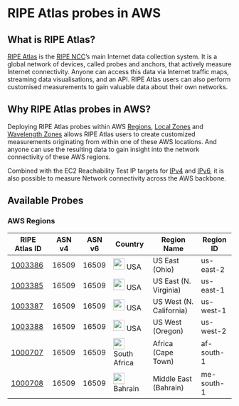 # RIPE Atlas probes in AWS

## What is RIPE Atlas?
[RIPE Atlas](https://atlas.ripe.net/landing/about/) is the [RIPE NCC](https://www.ripe.net/)’s main Internet data collection system. It is a global network of devices, called probes and anchors, that actively measure Internet connectivity. Anyone can access this data via Internet traffic maps, streaming data visualisations, and an API. RIPE Atlas users can also perform customised measurements to gain valuable data about their own networks.

## Why RIPE Atlas probes in AWS?
Deploying RIPE Atlas probes within AWS [Regions](https://aws.amazon.com/about-aws/global-infrastructure/regions_az/), [Local Zones](https://aws.amazon.com/about-aws/global-infrastructure/localzones/) and [Wavelength Zones](https://aws.amazon.com/wavelength/features/) allows RIPE Atlas users to create customized measurements originating from within one of these AWS locations. And anyone can use the resulting data to gain insight into the network connectivity of these AWS regions. 

Combined with the EC2 Reachability Test IP targets for [IPv4](http://ec2-reachability.amazonaws.com/) and [IPv6](http://ipv6.ec2-reachability.amazonaws.com/), it is also possible to measure Network connectivity across the AWS backbone. 

## Available Probes

### AWS Regions


| RIPE Atlas ID | ASN v4 | ASN v6 | Country	| Region Name | Region ID |
| --- | --- | --- | --- | --- | --- |
| [1003386](https://atlas.ripe.net/probes/1003386/) |	16509 | 16509 | <img src="https://raw.githubusercontent.com/csmoore/country-flag-icons/master/country-flags-4x3-svg/us.svg" width="25px"> USA | US East (Ohio) | us-east-2 |
| [1003385](https://atlas.ripe.net/probes/1003385/) |	16509 | 16509 | <img src="https://raw.githubusercontent.com/csmoore/country-flag-icons/master/country-flags-4x3-svg/us.svg" width="25px"> USA | US East (N. Virginia) | us-east-1 |
| [1003387](https://atlas.ripe.net/probes/1003387/) |	16509 | 16509 | <img src="https://raw.githubusercontent.com/csmoore/country-flag-icons/master/country-flags-4x3-svg/us.svg" width="25px"> USA | US West (N. California) | us-west-1 |
| [1003388](https://atlas.ripe.net/probes/1003388/) |	16509 | 16509 | <img src="https://raw.githubusercontent.com/csmoore/country-flag-icons/master/country-flags-4x3-svg/us.svg" width="25px"> USA | US West (Oregon) | us-west-2 |
| [1000707](https://atlas.ripe.net/probes/1000707/) |	16509 | 16509 | <img src="https://raw.githubusercontent.com/csmoore/country-flag-icons/master/country-flags-4x3-svg/sa.svg" width="25px"> South Africa | Africa (Cape Town) | af-south-1 |
| [1000708](https://atlas.ripe.net/probes/1000708/) |	16509 | 16509 | <img src="https://raw.githubusercontent.com/csmoore/country-flag-icons/master/country-flags-4x3-svg/bh.svg" width="25px"> Bahrain | Middle East (Bahrain) | me-south-1 |
